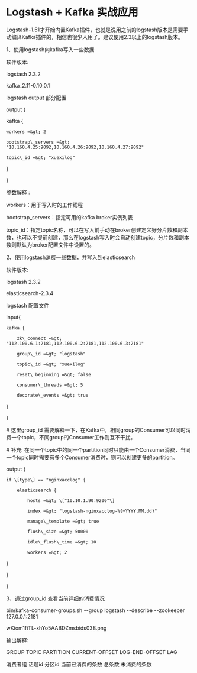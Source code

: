 # Logstash + Kafka 实战应用

Logstash-1.51才开始内置Kafka插件，也就是说用之前的logstash版本是需要手动编译Kafka插件的，相信也很少人用了。建议使用2.3以上的logstash版本。

1、使用logstash向kafka写入一些数据

软件版本:

logstash 2.3.2

kafka\_2.11-0.10.0.1

logstash output 部分配置

output {

kafka {

```
workers =&gt; 2

bootstrap\_servers =&gt; "10.160.4.25:9092,10.160.4.26:9092,10.160.4.27:9092"

topic\_id =&gt; "xuexilog"
```

}

}

参数解释 :

workers：用于写入时的工作线程

bootstrap\_servers：指定可用的kafka broker实例列表

topic\_id：指定topic名称，可以在写入前手动在broker创建定义好分片数和副本数，也可以不提前创建，那么在logstash写入时会自动创建topic，分片数和副本数则默认为broker配置文件中设置的。

2、使用logstash消费一些数据，并写入到elasticsearch

软件版本:

logstash 2.3.2

elasticsearch-2.3.4

logstash 配置文件

input{

```
kafka {

    zk\_connect =&gt; "112.100.6.1:2181,112.100.6.2:2181,112.100.6.3:2181"

    group\_id =&gt; "logstash"

    topic\_id =&gt; "xuexilog"

    reset\_beginning =&gt; false

    consumer\_threads =&gt; 5

    decorate\_events =&gt; true
```

}

}

\# 这里group\_id 需要解释一下，在Kafka中，相同group的Consumer可以同时消费一个topic，不同group的Consumer工作则互不干扰。

\# 补充: 在同一个topic中的同一个partition同时只能由一个Consumer消费，当同一个topic同时需要有多个Consumer消费时，则可以创建更多的partition。

output {

```
if \[type\] == "nginxacclog" {

    elasticsearch {

        hosts =&gt; \["10.10.1.90:9200"\]

        index =&gt; "logstash-nginxacclog-%{+YYYY.MM.dd}"

        manage\_template =&gt; true

        flush\_size =&gt; 50000

        idle\_flush\_time =&gt; 10

        workers =&gt; 2
```

}

}

}

3、通过group\_id 查看当前详细的消费情况

bin/kafka-consumer-groups.sh --group logstash --describe --zookeeper 127.0.0.1:2181

wKiom1fiTL-xhYo5AABDZmsbids038.png

输出解释:

GROUP    TOPIC    PARTITION    CURRENT-OFFSET    LOG-END-OFFSET    LAG

消费者组    话题id    分区id    当前已消费的条数    总条数    未消费的条数

